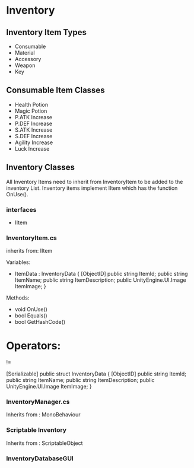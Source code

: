 # Inventory

## Inventory Item Types
- Consumable
- Material 
- Accessory 
- Weapon 
- Key


## Consumable Item Classes
- Health Potion 
- Magic Potion 
- P.ATK Increase 
- P.DEF Increase 
- S.ATK Increase
- S.DEF Increase
- Agility Increase
- Luck Increase

## Inventory Classes

All Inventory Items need to inherit from InventoryItem to be added to the inventory List. 
Inventory items implement IItem which has the function OnUse(). 

### interfaces 
- IItem

### InventoryItem.cs
inherits from: IItem

Variables:
+ ItemData : InventoryData {
        [ObjectID] public string ItemId;
        public string ItemName;
        public string ItemDescription;
        public UnityEngine.UI.Image ItemImage;
}

Methods: 
+ void OnUse()
+ bool Equals() 
+ bool GetHashCode()

Operators:
==
!=

[Serializable]
    public struct InventoryData
    {
        [ObjectID] public string ItemId;
        public string ItemName;
        public string ItemDescription;
        public UnityEngine.UI.Image ItemImage;
    }

### InventoryManager.cs
Inherits from : MonoBehaviour

### Scriptable Inventory
Inherits from : ScriptableObject

### InventoryDatabaseGUI
